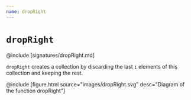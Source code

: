 ```yaml
---
name: dropRight
---
```


# `dropRight`

@include [signatures/dropRight.md]

`dropRight` creates a collection by discarding the last `i` elements of this collection and keeping the rest.

@include [figure.html source="images/dropRight.svg" desc="Diagram of the function dropRight"]
